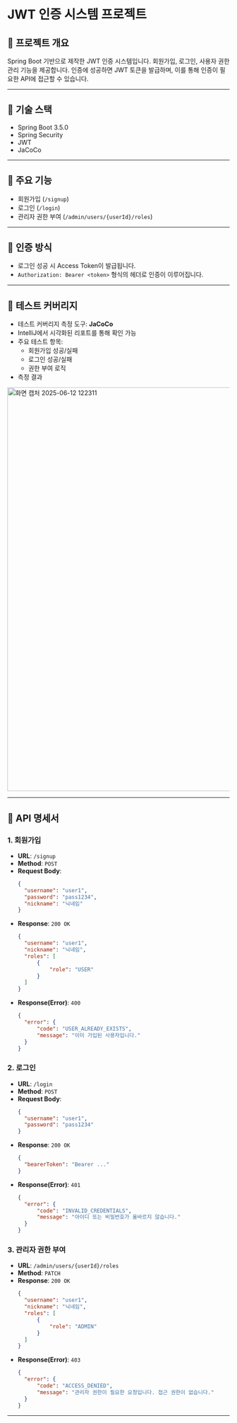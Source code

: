 # JWT 인증 시스템 프로젝트

## 📌 프로젝트 개요

Spring Boot 기반으로 제작한 JWT 인증 시스템입니다. 회원가입, 로그인, 사용자 권한 관리 기능을 제공합니다. 인증에 성공하면 JWT 토큰을 발급하며, 이를 통해 인증이 필요한 API에 접근할 수 있습니다.

---

## 🧰 기술 스택

- Spring Boot 3.5.0
- Spring Security
- JWT
- JaCoCo

---

## 📂 주요 기능

- 회원가입 (`/signup`)
- 로그인 (`/login`)
- 관리자 권한 부여 (`/admin/users/{userId}/roles`)

---

## 🔐 인증 방식

- 로그인 성공 시 Access Token이 발급됩니다.
- `Authorization: Bearer <token>` 형식의 헤더로 인증이 이루어집니다.

---

## 🧪 테스트 커버리지

- 테스트 커버리지 측정 도구: **JaCoCo**
- IntelliJ에서 시각화된 리포트를 통해 확인 가능
- 주요 테스트 항목:
    - 회원가입 성공/실패
    - 로그인 성공/실패
    - 권한 부여 로직
- 측정 결과
<img width="914" alt="화면 캡처 2025-06-12 122311" src="https://github.com/user-attachments/assets/f33f4bea-be40-458e-859c-83df7d446ce4" />


---

## 🔗 API 명세서

### 1. 회원가입

- **URL**: `/signup`
- **Method**: `POST`
- **Request Body**:
  ```json
  {
    "username": "user1",
    "password": "pass1234",
    "nickname": "닉네임"
  }
- **Response**: `200 OK`
  ```json
  {
    "username": "user1",
    "nickname": "닉네임",
    "roles": [
        {
            "role": "USER"
        }
    ]
  }
- **Response(Error)**: `400`
  ```json
  {
    "error": {
        "code": "USER_ALREADY_EXISTS",
        "message": "이미 가입된 사용자입니다."
    }
  }

### 2. 로그인

- **URL**: `/login`
- **Method**: `POST`
- **Request Body**:
  ```json
  {
    "username": "user1",
    "password": "pass1234"
  }
- **Response**: `200 OK`
  ```json
  {
    "bearerToken": "Bearer ..."
  }
- **Response(Error)**: `401`
  ```json
  {
    "error": {
        "code": "INVALID_CREDENTIALS",
        "message": "아이디 또는 비밀번호가 올바르지 않습니다."
    }
  }

### 3. 관리자 권한 부여

- **URL**: `/admin/users/{userId}/roles`
- **Method**: `PATCH`
- **Response**: `200 OK`
  ```json
  {
    "username": "user1",
    "nickname": "닉네임",
    "roles": [
        {
            "role": "ADMIN"
        }
    ]
  }
- **Response(Error)**: `403`
  ```json
  {
    "error": {
        "code": "ACCESS_DENIED",
        "message": "관리자 권한이 필요한 요청입니다. 접근 권한이 없습니다."
    }
  }

---
